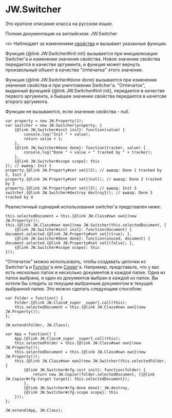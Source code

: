 ﻿# JW.Switcher

Это краткое описание класса на русском языке.

Полная документация на английском: JW.Switcher

`<V>` Наблюдает за изменением [свойства](#!/guide/rujwproperty) и вызывает
указанные функции.

Функция {@link JW.Switcher#init init} вызывается при инициализации Switcher'а и изменении значения свойства.
Новое значение свойства передается в качестве аргумента, и функция может вернуть произвольный объект
в качестве "отпечатка" этого значения.

Функция {@link JW.Switcher#done done} вызывается при изменении значения свойства и при уничтожении Switcher'а.
"Отпечаток", выданный функцией {@link JW.Switcher#init init}, передается в качестве первого аргумента, а бывшее
значение свойства передается в качетсве второго аргумента.

Функции не вызываются, если значение свойства - null.

    var property = new JW.Property(1);
    var switcher = new JW.Switcher(property, {
        {@link JW.Switcher#init init}: function(value) {
            console.log("Init " + value);
            return value + 1;
        },
        {@link JW.Switcher#done done}: function(tracker, value) {
            console.log("Done " + value + " tracked by " + tracker);
        },
        {@link JW.Switcher#scope scope}: this
    }); // вывод: Init 1
    property.{@link JW.Property#set set}(2); // вывод: Done 1 tracked by 2, Init 2
    property.{@link JW.Property#set set}(null); // вывод: Done 2 tracked by 3
    property.{@link JW.Property#set set}(3); // вывод: Init 3
    switcher.{@link JW.Switcher#destroy destroy}(); // вывод: Done 3 tracked by 4

Реалистичный сценарий использования switcher'а представлен ниже:

    this.selectedDocument = this.{@link JW.Class#own own}(new JW.Property());
    this.{@link JW.Class#own own}(new JW.Switcher(this.selectedDocument, {
        {@link JW.Switcher#init init}: function(document) { document.selected.{@link JW.Property#set set}(true); },
        {@link JW.Switcher#done done}: function(unused, document) { document.selected.{@link JW.Property#set set}(false); },
        {@link JW.Switcher#scope scope}: this
    }));

"Отпечаток" можно использовать, чтобы создавать цепочки из Switcher'а и [Functor](#!/guide/rujwfunctor)'а или
[Copier](#!/guide/rujwcopier)'а. Например, представьте, что у вас есть несколько папок и несколько документов в каждой
папке. Одна из папок выбрана, и один из документов выбран в каждой из папок. Вы хотели бы следить за текущим
выбранным документом в текущей выбранной папке. Это можно сделать следующим способом:

    var Folder = function() {
        Folder.{@link JW.Class#_super _super}.call(this);
        this.selectedDocument = this.{@link JW.Class#own own}(new JW.Property());
    };
    
    JW.extend(Folder, JW.Class);
    
    var App = function() {
        App.{@link JW.Class#_super _super}.call(this);
        this.selectedFolder = this.{@link JW.Class#own own}(new JW.Property());
        this.selectedDocument = this.{@link JW.Class#own own}(new JW.Property());
        this.{@link JW.Class#own own}(new JW.Switcher(this.selectedFolder, {
            {@link JW.Switcher#cfg-init init}: function(folder) {
                return new JW.Copier(folder.selectedDocument, {{@link JW.Copier#cfg-target target}: this.selectedDocument});
            },
            {@link JW.Switcher#cfg-done done}: JW.destroy,
            {@link JW.Switcher#cfg-scope scope}: this
        }));
    };
    
    JW.extend(App, JW.Class);

